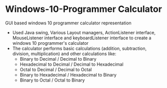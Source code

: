 # Windows-10-Programmer Calculator
GUI based windows 10 programmer calculator representation

- Used Java swing, Various Layout managers, ActionListener interface, MouseListener interface and keyboardListener interface to create a windows 10 programmer's calculator
- The calculator performs basic calculations (addition, subtraction, division, multiplication) and other calculations like:
    - Binary to Decimal / Decimal to Binary
    - Hexadecimal to Decimal / Decimal to Hexadecimal
    - Octal to Decimal / Decimal to Octal
    - Binary to Hexadecimal / Hexadecimal to Binary
    - Binary to Octal / Octal to Binary
